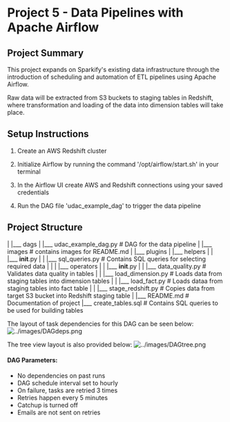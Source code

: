 # Project 5 - Data Pipelines with Apache Airflow

## Project Summary

This project expands on Sparkify's existing data infrastructure through the introduction of scheduling and automation of ETL pipelines using Apache Airflow.

Raw data will be extracted from S3 buckets to staging tables in Redshift, where transformation and loading of the data into dimension tables will take place.


## Setup Instructions

1. Create an AWS Redshift cluster

2. Initialize Airflow by running the command '/opt/airflow/start.sh' in your terminal

3. In the Airflow UI create AWS and Redshift connections using your saved credentials

4. Run the DAG file 'udac_example_dag' to trigger the data pipeline

## Project Structure

|
|___ dags
| |___ udac_example_dag.py				# DAG for the data pipeline
|
|___ images 							# contains images for README.md
|
|___ plugins
| |___ helpers
| | |___ __init__.py
| | |___ sql_queries.py					# Contains SQL queries for selecting required data
| |
| |___ operators
| | |___ __init__.py
| | |___ data_quality.py				# Validates data quality in tables
| | |___ load_dimension.py				# Loads data from staging tables into dimension tables
| | |___ load_fact.py					# Loads dataa from staging tables into fact table
| | |___ stage_redshift.py				# Copies data from target S3 bucket into Redshift staging table
|
|___ README.md							# Documentation of project
|___ create_tables.sql					# Contains SQL queries to be used for building tables


The layout of task dependencies for this DAG can be seen below:
![../images/DAGdeps.png](../images/DAGdeps.png)

The tree view layout is also provided below:
![../images/DAGtree.png](../images/DAGtree.png)

#### DAG Parameters:
* No dependencies on past runs
* DAG schedule interval set to hourly
* On failure, tasks are retried 3 times
* Retries happen every 5 minutes
* Catchup is turned off
* Emails are not sent on retries
